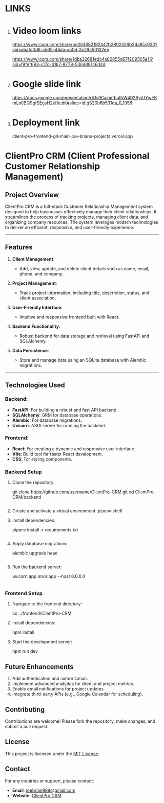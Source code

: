 # LINKS



1. # Video loom links
    https://www.loom.com/share/be263882192447b2802426b24a85c920?sid=abafc0d6-ab65-44da-aa0d-3c29c50132ee

    https://www.loom.com/share/1dba32681edb4a82855d67f209505e11?sid=f9fef693-c17c-41b7-8778-536dd81c6d4d

2. # Google slide link
   https://docs.google.com/presentation/d/1s9CaimifbuRrW492ByiLlYwEKmLn0BQ9grSEgsH2kfI/edit#slide=id.g320b6b531da_0_1358

3. # Deployment link
     client-pro-frontend-git-main-joe-brians-projects.vercel.app






# ClientPro CRM (Client Professional Customer Relationship Management)

## Project Overview
ClientPro CRM is a full-stack Customer Relationship Management system designed to help businesses effectively manage their client relationships. It streamlines the process of tracking projects, managing client data, and organizing company resources. The system leverages modern technologies to deliver an efficient, responsive, and user-friendly experience.

---

## Features
1. **Client Management**: 
   - Add, view, update, and delete client details such as name, email, phone, and company.

2. **Project Management**:
   - Track project information, including title, description, status, and client association.

3. **User-Friendly Interface**: 
   - Intuitive and responsive frontend built with React.

4. **Backend Functionality**:
   - Robust backend for data storage and retrieval using FastAPI and SQLAlchemy.

5. **Data Persistence**:
   - Store and manage data using an SQLite database with Alembic migrations.

---

## Technologies Used
### Backend:
- **FastAPI**: For building a robust and fast API backend.
- **SQLAlchemy**: ORM for database operations.
- **Alembic**: For database migrations.
- **Uvicorn**: ASGI server for running the backend.

### Frontend:
- **React**: For creating a dynamic and responsive user interface.
- **Vite**: Build tool for faster React development.
- **CSS**: For styling components.

### Backend Setup
1. Clone the repository:

   git clone https://github.com/username/ClientPro-CRM.git
   cd ClientPro-CRM/backend
   ```
2. Create and activate a virtual environment:
   pipenv shell
   
3. Install dependencies:

   pipenv install -r requirements.txt
   ```
4. Apply database migrations:

   alembic upgrade head
   ```
5. Run the backend server:

   uvicorn app.main:app --host 0.0.0.0
   ```

### Frontend Setup
1. Navigate to the frontend directory:

   cd ../frontend/ClientPro-CRM

2. Install dependencies:

   npm install
   
3. Start the development server:

   npm run dev
   

## Future Enhancements
1. Add authentication and authorization.
2. Implement advanced analytics for client and project metrics.
3. Enable email notifications for project updates.
4. Integrate third-party APIs (e.g., Google Calendar for scheduling).

## Contributing
Contributions are welcome! Please fork the repository, make changes, and submit a pull request.

## License
This project is licensed under the [MIT License](LICENSE).


## Contact
For any inquiries or support, please contact:
- **Email**: joebrian998@gmail.com
- **Website**: [ClientPro CRM](client-pro-frontend-git-main-joe-brians-projects.vercel.app)

